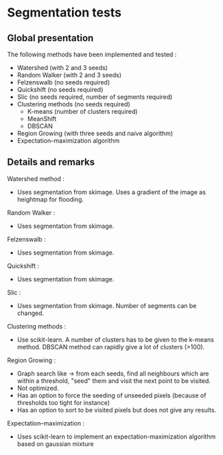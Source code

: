 # Segmentation tests

## Global presentation
The following methods have been implemented and tested :
- Watershed (with 2 and 3 seeds)
- Random Walker (with 2 and 3 seeds)
- Felzenswalb (no seeds required)
- Quickshift (no seeds required)
- Slic (no seeds required, number of segments required)
- Clustering methods (no seeds required)
	* K-means (number of clusters required)
	* MeanShift
	* DBSCAN
- Region Growing (with three seeds and naive algorithm)
- Expectation–maximization algorithm

## Details and remarks
Watershed method :
- Uses segmentation from skimage. Uses a gradient of the image as heightmap for flooding.

Random Walker :
- Uses segmentation from skimage.

Felzenswalb :
- Uses segmentation from skimage.

Quickshift :
- Uses segmentation from skimage. 

Slic :
- Uses segmentation from skimage. Number of segments can be changed.

Clustering methods :
- Use scikit-learn. A number of clusters has to be given to the k-means method. DBSCAN method can rapidly give a lot of clusters (>100).

Region Growing :
- Graph search like -> from each seeds, find all neighbours which are within a threshold, "seed" them and visit the next point to be visited.
- Not optimized. 
- Has an option to force the seeding of unseeded pixels (because of thresholds too tight for instance)
- Has an option to sort to be visited pixels but does not give any results.

Expectation–maximization :
- Uses scikit-learn to implement an expectation-maximization algorithm based on gaussian mixture

